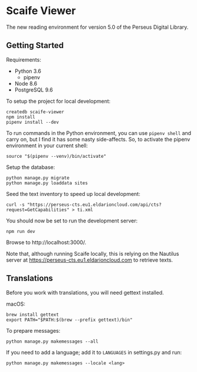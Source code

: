 # Scaife Viewer

The new reading environment for version 5.0 of the Perseus Digital Library.

## Getting Started

Requirements:

* Python 3.6
  * pipenv
* Node 8.6
* PostgreSQL 9.6

To setup the project for local development:


    createdb scaife-viewer
    npm install
    pipenv install --dev

To run commands in the Python environment, you can use `pipenv shell` and carry on, but I find it has some nasty side-affects. So, to activate the pipenv environment in your current shell:

    source "$(pipenv --venv)/bin/activate"

Setup the database:

    python manage.py migrate
    python manage.py loaddata sites

Seed the text inventory to speed up local development:

    curl -s "https://perseus-cts.eu1.eldarioncloud.com/api/cts?request=GetCapabilities" > ti.xml

You should now be set to run the development server:

    npm run dev

Browse to http://localhost:3000/.

Note that, although running Scaife locally, this is relying on the Nautilus server at https://perseus-cts.eu1.eldarioncloud.com to retrieve texts.


## Translations

Before you work with translations, you will need gettext installed.

macOS:

    brew install gettext
    export PATH="$PATH:$(brew --prefix gettext)/bin"

To prepare messages:

    python manage.py makemessages --all

If you need to add a language; add it to `LANGUAGES` in settings.py and run:

    python manage.py makemessages --locale <lang>
